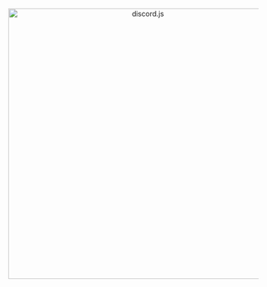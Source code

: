 <div align="center">
  <br />
  <p>
    <a href="https://lolz.guru"><img src="https://i.imgur.com/R5pmHz4.png" width="546" alt="discord.js" /></a>
  </p>
  <br />
  <p>
 
